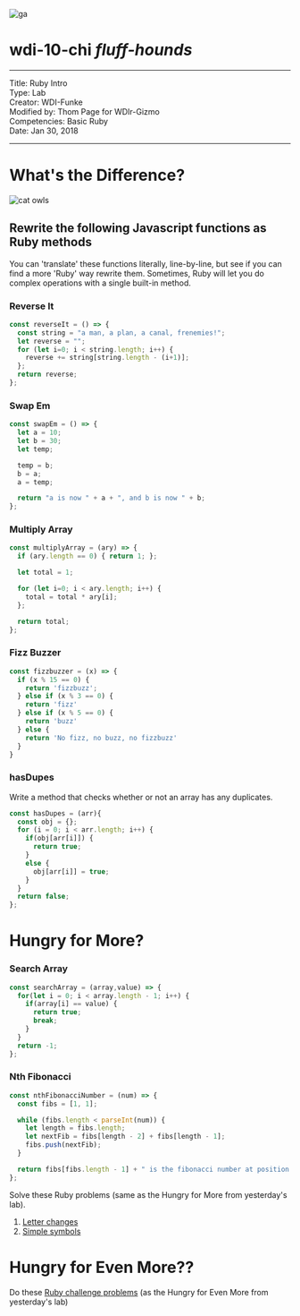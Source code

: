 ![ga](http://mobbook.generalassemb.ly/ga_cog.png)

# wdi-10-chi _fluff-hounds_

---
Title: Ruby Intro<br>
Type: Lab<br>
Creator: WDI-Funke <br>
Modified by: Thom Page for WDIr-Gizmo<br>
Competencies: Basic Ruby<br>
Date: Jan 30, 2018<br>

---

# What's the Difference?

![cat owls](https://outofdoubt.files.wordpress.com/2015/01/not-like-the-others-owls.jpg)

## Rewrite the following Javascript functions as Ruby methods

You can 'translate' these functions literally, line-by-line, but see if you can find a more 'Ruby' way rewrite them. Sometimes, Ruby will let you do complex operations with a single built-in method.

### Reverse It
```javascript
const reverseIt = () => {
  const string = "a man, a plan, a canal, frenemies!";
  let reverse = "";
  for (let i=0; i < string.length; i++) {
    reverse += string[string.length - (i+1)];
  };
  return reverse;
};
```

### Swap Em
```javascript
const swapEm = () => {
  let a = 10;
  let b = 30;
  let temp;

  temp = b;
  b = a;
  a = temp;

  return "a is now " + a + ", and b is now " + b;
};
```

### Multiply Array
```javascript
const multiplyArray = (ary) => {
  if (ary.length == 0) { return 1; };

  let total = 1;

  for (let i=0; i < ary.length; i++) {
    total = total * ary[i];
  };

  return total;
};
```

### Fizz Buzzer
```javascript
const fizzbuzzer = (x) => {
  if (x % 15 == 0) {
    return 'fizzbuzz';
  } else if (x % 3 == 0) {
    return 'fizz'
  } else if (x % 5 == 0) {
    return 'buzz'
  } else {
    return 'No fizz, no buzz, no fizzbuzz'
  }
}
```


### hasDupes
Write a method that checks whether or not an array has any duplicates.

``` javascript
const hasDupes = (arr){
  const obj = {};
  for (i = 0; i < arr.length; i++) {
    if(obj[arr[i]]) {
      return true;
    }
    else {
      obj[arr[i]] = true;
    }
  }
  return false;
};
```

# Hungry for More?

### Search Array

```javascript
const searchArray = (array,value) => {
  for(let i = 0; i < array.length - 1; i++) {
    if(array[i] == value) {
      return true;
      break;
    }
  }
  return -1;
};
```

### Nth Fibonacci

```javascript
const nthFibonacciNumber = (num) => {
  const fibs = [1, 1];

  while (fibs.length < parseInt(num)) {
    let length = fibs.length;
    let nextFib = fibs[length - 2] + fibs[length - 1];
    fibs.push(nextFib);
  }

  return fibs[fibs.length - 1] + " is the fibonacci number at position " + num;
};
```

Solve these Ruby problems (same as the Hungry for More from yesterday's lab).

1. [Letter changes](https://coderbyte.com/editor/guest:Letter%20Changes:Ruby)
2. [Simple symbols](https://coderbyte.com/editor/guest:Simple%20Symbols:Ruby)

# Hungry for Even More??

Do these [Ruby challenge problems](https://github.com/ga-chicago/RUBY_CHALLENGE_PROBLEMS/blob/master/README.md) (as the Hungry for Even More from yesterday's lab)
